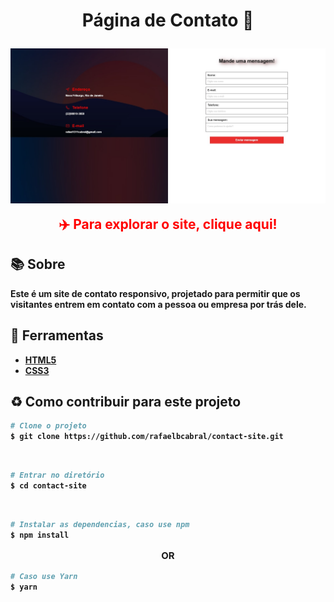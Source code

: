 <h1 align="center">
<p><b>Página de Contato 📱<b></p>

<img src="img/contact.jpg" align="center">
<br>
</h1>


<a href="https://site-contacct.netlify.app/" style="text-decoration: none; color: red;">
<h2 style="text-align: center; margin: 0;">✈️ Para explorar o site, clique aqui!</h2>
</a>


## 📚 Sobre

Este é um site de **contato** responsivo, projetado para permitir que os visitantes entrem em contato com a pessoa ou empresa por trás dele.

## 🔨 Ferramentas

- [HTML5](https://www.w3schools.com/html/)
- [CSS3](https://www.w3schools.com/css/)

## ♻️ Como contribuir para este projeto

```bash
# Clone o projeto
$ git clone https://github.com/rafaelbcabral/contact-site.git
````
<br>

````bash
# Entrar no diretório
$ cd contact-site
````
<br>

````bash
# Instalar as dependencias, caso use npm
$ npm install
````

<p style="text-align: center; font-size: 15px; "><b>OR</b></p>

````bash
# Caso use Yarn
$ yarn
````

<h1></h1>
